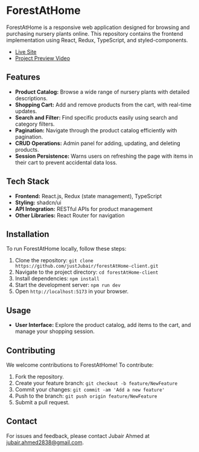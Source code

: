# ForestAtHome

ForestAtHome is a responsive web application designed for browsing and purchasing nursery plants online. This repository contains the frontend implementation using React, Redux, TypeScript, and styled-components.

- [Live Site](https://forest-at-home-client.vercel.app)
- [Project Preview Video](https://forest-at-home-client.vercel.app)

## Features

- **Product Catalog:** Browse a wide range of nursery plants with detailed descriptions.
- **Shopping Cart:** Add and remove products from the cart, with real-time updates.
- **Search and Filter:** Find specific products easily using search and category filters.
- **Pagination:** Navigate through the product catalog efficiently with pagination.
- **CRUD Operations:** Admin panel for adding, updating, and deleting products.
- **Session Persistence:** Warns users on refreshing the page with items in their cart to prevent accidental data loss.

## Tech Stack

- **Frontend:** React.js, Redux (state management), TypeScript
- **Styling:** shadcn/ui
- **API Integration:** RESTful APIs for product management
- **Other Libraries:** React Router for navigation

## Installation

To run ForestAtHome locally, follow these steps:

1. Clone the repository: `git clone https://github.com/justJubair/forestAtHome-client.git`
2. Navigate to the project directory: `cd forestAtHome-client`
3. Install dependencies: `npm install`
4. Start the development server: `npm run dev`
5. Open `http://localhost:5173` in your browser.

## Usage

- **User Interface:** Explore the product catalog, add items to the cart, and manage your shopping session.

## Contributing

We welcome contributions to ForestAtHome! To contribute:

1. Fork the repository.
2. Create your feature branch: `git checkout -b feature/NewFeature`
3. Commit your changes: `git commit -am 'Add a new feature'`
4. Push to the branch: `git push origin feature/NewFeature`
5. Submit a pull request.

## Contact

For issues and feedback, please contact Jubair Ahmed at jubair.ahmed2838@gmail.com.
